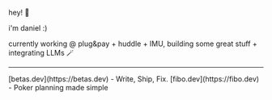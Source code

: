 hey! 👋

i'm daniel :) 

currently working @ plug&pay + huddle + IMU, building some great stuff + integrating LLMs 🪄

<hr>
[betas.dev](https://betas.dev) - Write, Ship, Fix. 
[fibo.dev](https://fibo.dev) - Poker planning made simple

